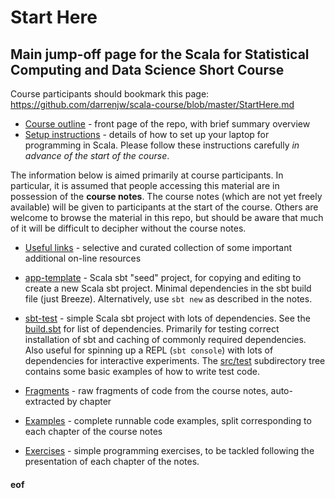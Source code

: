 # Start Here

## Main jump-off page for the Scala for Statistical Computing and Data Science Short Course

Course participants should bookmark this page: https://github.com/darrenjw/scala-course/blob/master/StartHere.md

* [Course outline](README.md) - front page of the repo, with brief summary overview
* [Setup instructions](Setup.md) - details of how to set up your laptop for programming in Scala. Please follow these instructions carefully *in advance of the start of the course*.

The information below is aimed primarily at course participants. In particular, it is assumed that people accessing this material are in possession of the **course notes**. The course notes (which are not yet freely available) will be given to participants at the start of the course. Others are welcome to browse the material in this repo, but should be aware that much of it will be difficult to decipher without the course notes.

* [Useful links](UsefulLinks.md) - selective and curated collection of some important additional on-line resources
* [app-template](app-template/) - Scala sbt "seed" project, for copying and editing to create a new Scala sbt project. Minimal dependencies in the sbt build file (just Breeze). Alternatively, use `sbt new` as described in the notes.
* [sbt-test](sbt-test/) - simple Scala sbt project with lots of dependencies. See the [build.sbt](sbt-test/build.sbt) for list of dependencies. Primarily for testing correct installation of sbt and caching of commonly required dependencies. Also useful for spinning up a REPL (`sbt console`) with lots of dependencies for interactive experiments. The [src/test](sbt-test/src/test/scala/) subdirectory tree contains some basic examples of how to write test code.

* [Fragments](fragments/Readme.md) - raw fragments of code from the course notes, auto-extracted by chapter
* [Examples](examples/Readme.md) - complete runnable code examples, split corresponding to each chapter of the course notes
* [Exercises](exercises/Readme.md) - simple programming exercises, to be tackled following the presentation of each chapter of the notes.



#### eof


